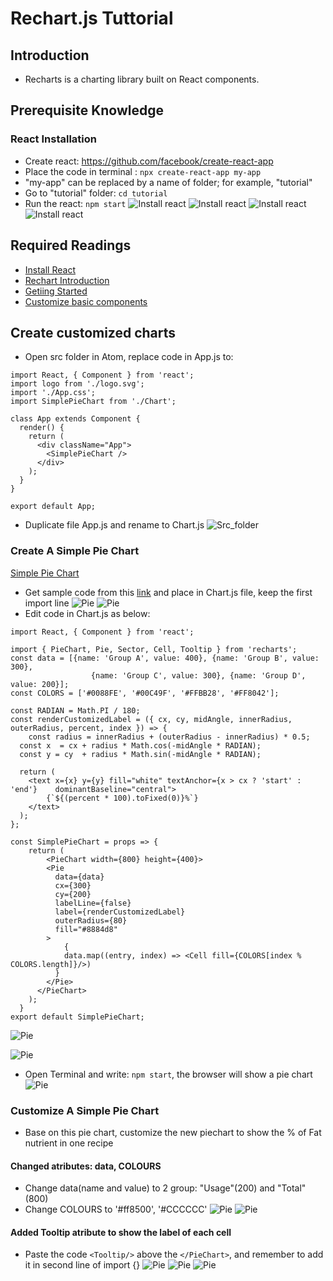 
# Rechart.js Tuttorial
## Introduction
- Recharts is a charting library built on React components. 

## Prerequisite Knowledge
### React Installation 
- Create react: https://github.com/facebook/create-react-app
- Place the code in terminal : `npx create-react-app my-app` 
- "my-app" can be replaced by a name of folder; for example, "tutorial" 
- Go to "tutorial" folder: `cd tutorial`
- Run the react: `npm start`
![Install react](../images/create_react_folder.png)
![Install react](../images/tutorial_folder.png)
![Install react](../images/local.png)
![Install react](../images/sucessful.png)

## Required Readings
- [Install React](https://github.com/facebook/create-react-app)
- [Rechart Introduction](http://recharts.org/en-US/guide)
- [Getiing Started](http://recharts.org/en-US/guide/getting-started)
- [Customize basic components](http://recharts.org/en-US/guide/customize)

## Create customized charts
- Open src folder in Atom, replace code in App.js to: 

```
import React, { Component } from 'react';
import logo from './logo.svg';
import './App.css';
import SimplePieChart from './Chart';

class App extends Component {
  render() {
    return (
      <div className="App">
        <SimplePieChart />
      </div>
    );
  }
}

export default App;
```

- Duplicate file App.js and rename to Chart.js
![Src_folder](../images/duplicate.png)

### Create A Simple Pie Chart
[Simple Pie Chart](http://recharts.org/en-US/examples/PieChartWithCustomizedLabel)
- Get sample code from this [link](https://jsfiddle.net/alidingling/c9pL8k61/) and place in Chart.js file, keep the first import line
![Pie](../images/pie1.png)
![Pie](../images/pie2.png)
- Edit code in Chart.js as below:
```
import React, { Component } from 'react';

import { PieChart, Pie, Sector, Cell, Tooltip } from 'recharts';
const data = [{name: 'Group A', value: 400}, {name: 'Group B', value: 300},
                  {name: 'Group C', value: 300}, {name: 'Group D', value: 200}];
const COLORS = ['#0088FE', '#00C49F', '#FFBB28', '#FF8042'];

const RADIAN = Math.PI / 180;
const renderCustomizedLabel = ({ cx, cy, midAngle, innerRadius, outerRadius, percent, index }) => {
 	const radius = innerRadius + (outerRadius - innerRadius) * 0.5;
  const x  = cx + radius * Math.cos(-midAngle * RADIAN);
  const y = cy  + radius * Math.sin(-midAngle * RADIAN);

  return (
    <text x={x} y={y} fill="white" textAnchor={x > cx ? 'start' : 'end'} 	dominantBaseline="central">
    	{`${(percent * 100).toFixed(0)}%`}
    </text>
  );
};

const SimplePieChart = props => {
  	return (
    	<PieChart width={800} height={400}>
        <Pie
          data={data}
          cx={300}
          cy={200}
          labelLine={false}
          label={renderCustomizedLabel}
          outerRadius={80}
          fill="#8884d8"
        >
        	{
          	data.map((entry, index) => <Cell fill={COLORS[index % COLORS.length]}/>)
          }
        </Pie>
      </PieChart>
    );
  }
export default SimplePieChart;
```
![Pie](../images/pie3.png)

![Pie](../images/pie4.png)
- Open Terminal and write: `npm start`, the browser will show a pie chart
![Pie](../images/pie5.png)

### Customize A Simple Pie Chart
- Base on this pie chart, customize the new piechart to show the % of Fat nutrient in one recipe
#### Changed atributes: data, COLOURS
- Change data(name and value) to 2 group: "Usage"(200) and "Total"(800)
- Change COLOURS to '#ff8500', '#CCCCCC'
![Pie](../images/pie6.png)
![Pie](../images/pie7.png)

#### Added Tooltip atribute to show the label of each cell
- Paste the code `<Tooltip/>` above the `</PieChart>`, and remember to add it in second line of import {}
![Pie](../images/pie8.png)
![Pie](../images/pie9.png)
![Pie](../images/pie10.png)









